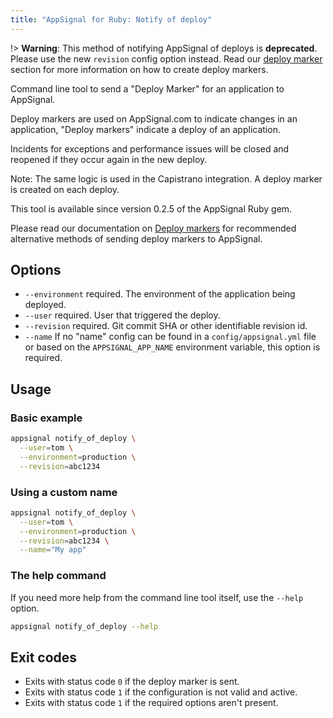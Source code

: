 ```yaml
---
title: "AppSignal for Ruby: Notify of deploy"
---
```


!> **Warning**: This method of notifying AppSignal of deploys is **deprecated**. Please use the new `revision` config option instead. Read our [deploy marker](/application/markers/deploy-markers.html) section for more information on how to create deploy markers.

Command line tool to send a "Deploy Marker" for an application to AppSignal.

Deploy markers are used on AppSignal.com to indicate changes in an application, "Deploy markers" indicate a deploy of an application.

Incidents for exceptions and performance issues will be closed and reopened if they occur again in the new deploy.

Note: The same logic is used in the Capistrano integration. A deploy marker is created on each deploy.

This tool is available since version 0.2.5 of the AppSignal Ruby gem.

Please read our documentation on [Deploy markers] for recommended alternative methods of sending deploy markers to AppSignal.

## Options

- `--environment` required. The environment of the application being deployed.
- `--user` required. User that triggered the deploy.
- `--revision` required. Git commit SHA or other identifiable revision id.
- `--name` If no "name" config can be found in a `config/appsignal.yml`
  file or based on the `APPSIGNAL_APP_NAME` environment variable, this
  option is required.

## Usage

### Basic example

```bash
appsignal notify_of_deploy \
  --user=tom \
  --environment=production \
  --revision=abc1234
```

### Using a custom name

```bash
appsignal notify_of_deploy \
  --user=tom \
  --environment=production \
  --revision=abc1234 \
  --name="My app"
```

### The help command

If you need more help from the command line tool itself, use the `--help` option.

```bash
appsignal notify_of_deploy --help
```

## Exit codes

- Exits with status code `0` if the deploy marker is sent.
- Exits with status code `1` if the configuration is not valid and active.
- Exits with status code `1` if the required options aren't present.

[Deploy markers]: /application/markers/deploy-markers.html
